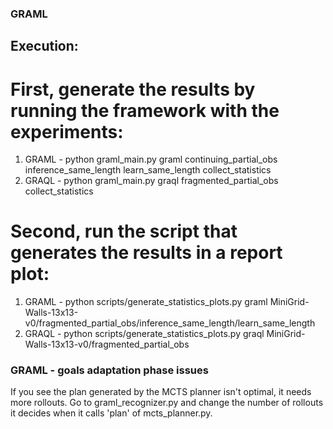 ### GRAML ###
## Execution:
# First, generate the results by running the framework with the experiments:
1. GRAML - python graml_main.py graml continuing_partial_obs inference_same_length learn_same_length collect_statistics
2. GRAQL - python graml_main.py graql fragmented_partial_obs collect_statistics
# Second, run the script that generates the results in a report plot:
1. GRAML - python scripts/generate_statistics_plots.py graml MiniGrid-Walls-13x13-v0/fragmented_partial_obs/inference_same_length/learn_same_length
2. GRAQL - python scripts/generate_statistics_plots.py graql MiniGrid-Walls-13x13-v0/fragmented_partial_obs

### GRAML - goals adaptation phase issues
If you see the plan generated by the MCTS planner isn't optimal, it needs more rollouts. Go to graml_recognizer.py and change the number of rollouts it decides when it calls 'plan' of mcts_planner.py.

